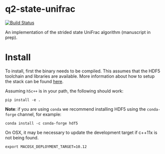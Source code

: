 # q2-state-unifrac

[![Build Status](https://travis-ci.org/wasade/q2-state-unifrac.svg?branch=master)](https://travis-ci.org/wasade/q2-state-unifrac)

An implementation of the strided state UniFrac algorithm (manuscript in prep).

# Install

To install, first the binary needs to be compiled. This assumes that the HDF5 
toolchain and libraries are available. More information about how to setup the
stack can be found [here](https://support.hdfgroup.org/HDF5/Tutor/compile.html). 

Assuming `h5c++` is in your path, the following should work:

    pip install -e . 

**Note**: if you are using `conda` we recommend installing HDF5 using the
`conda-forge` channel, for example:

    conda install -c conda-forge hdf5

On OSX, it may be necessary to update the development target if c++11x is not being found.

    export MACOSX_DEPLOYMENT_TARGET=10.12
